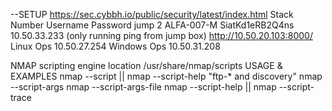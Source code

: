 --SETUP
https://sec.cybbh.io/public/security/latest/index.html
Stack Number	Username	  Password	        jump
2 	          ALFA-007-M 	SiatKd1eRB2Q4ns 	10.50.33.233 (only running ping from jump box)
http://10.50.20.103:8000/
Linux Ops 10.50.27.254               Windows Ops 10.50.31.208

NMAP scripting engine location /usr/share/nmap/scripts
USAGE & EXAMPLES 
  nmap --script <filename>|<category>|<directory>
  nmap --script-help "ftp-* and discovery"
  nmap --script-args <args>
  nmap --script-args-file <filename>
  nmap --script-help <filename>|<category>|<directory>
  nmap --script-trace





















































































